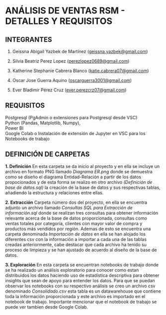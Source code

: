 # ANÁLISIS DE VENTAS RSM - DETALLES Y REQUISITOS

## INTEGRANTES
1. Geissna Abigail Yazbek de Martínez (geissna.yazbek@gmail.com)

2. Silvia Beatriz Perez Lopez (perezlopez0689@gmail.com)

3. Katherine Stephanie Cabrera Blanco (katie.cabrera07@gmail.com)

4. Oscar Jose Guerra Aquino (oscarguerra3001@gmail.com)

5. Ever Bladimir Pérez Cruz (ever.perezcrz07@gmail.com)

## REQUISITOS

Postgresql (PgAdmin o extensiones para Postgresql desde VSC)  
Python (Pandas, Matplotlib, Numpy),  
Power BI  
Google Colab o Instalación de extensión de Jupyter en VSC para los Notebooks de trabajo

## DEFINICIÓN DE CARPETAS

**1. Definición**
   En esta carpeta se da inicio al proyecto y en ella se incluye un archivo en formato PNG llamado *Diagrama ER.png* donde se demuestra como
   se diseño el diagrama Entidad-Relación a partir de los datos propocionados y de esta forma se realizo en otro archivo *(Definición de base de datos.sql)*
   la creación de la base de datos y sus respectivas tablas, añadiendo la estructura y relaciones entre ellas.

**2. Extracción**
   Carpeta número dos del proyecto, en ella se encuentra adjunto un archivo llamado *Consultas SQL para Extracción de información.sql*
   donde se realizan tres consultas para obtener información relevante acerca de la base de datos proporcionada, consultas como ventas totales por categoría,
   clientes con mayor valor de compra y productos más vendidos por región.
   Ademas de esto se encuentra una carpeta denominada *Importación de datos* en ella se han alojado los diferentes csv con la información a importar a cada
   una de las tablas creadas anteriormente, cabe destacar que cada archivo ha tenido su proceso de limpieza y se han ajustado de acuerdo al diseño de la base
   de datos.

**3. Exploración**
   En esta carpeta se encuentran notebooks de trabajo donde se ha realizado un análisis exploratorio para conocer como estan distribuidos los datos
   haciendo uso de estadística descriptiva para obtener insights que sean de apoyo para entender los datos.
   Para que se puedan observar los notebooks con su respectivo análisis se creo un archivo csv denominado *Consolidado.csv* esta tabla es un datawarehouse que
   contiene toda la información proporcionada y este archivo es importado en el notebook de trabajo.
   Importante mencionar que el notebook de trabajo se puede ver tambien desde Google Colab.
   
